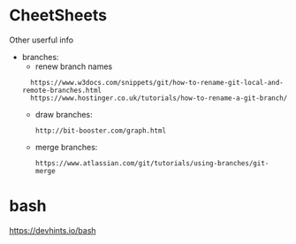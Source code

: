 # CheetSheets

Other userful info

* branches:
    * renew branch names
    ```  
      https://www.w3docs.com/snippets/git/how-to-rename-git-local-and-remote-branches.html
      https://www.hostinger.co.uk/tutorials/how-to-rename-a-git-branch/
    ```
    * draw branches:
        ```
        http://bit-booster.com/graph.html
        ```
    * merge branches:
        ```
        https://www.atlassian.com/git/tutorials/using-branches/git-merge
        ```

# bash 
https://devhints.io/bash
